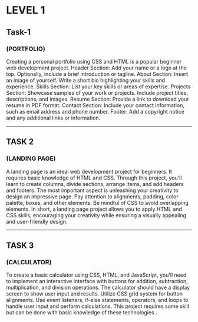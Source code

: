 # LEVEL 1


## Task-1 
### (PORTFOLIO)

Creating a personal portfolio using CSS and HTML is a popular beginner web development project.
Header Section: Add your name or a logo at the top.
Optionally, include a brief introduction or tagline.
About Section: Insert an image of yourself.
Write a short bio highlighting your skills and experience.
Skills Section: List your key skills or areas of expertise.
Projects Section: Showcase samples of your work or projects.
Include project titles, descriptions, and images.
Resume Section: Provide a link to download your resume in PDF format.
Contact Section: Include your contact information, such as email address and phone number.
Footer: Add a copyright notice and any additional links or information.

_____________________________________________________________________________________________________________________________________________________________________________________________

## TASK 2 
### (LANDING PAGE)

A landing page is an ideal web development project for beginners. It requires basic
knowledge of HTML and CSS. Through this project, you'll learn to create columns, divide
sections, arrange items, and add headers and footers. The most important aspect is
unleashing your creativity to design an impressive page. Pay attention to alignments,
padding, color palette, boxes, and other elements. Be mindful of CSS to avoid overlapping elements.
In short, a landing page project allows you to apply HTML and CSS skills,
encouraging your creativity while ensuring a visually appealing and user-friendly design.

______________________________________________________________________________________________________________________________________________________________________________________________

## TASK 3 
### (CALCULATOR)

To create a basic calculator using CSS, HTML, and JavaScript, you'll need to implement an
interactive interface with buttons for addition, subtraction, multiplication, and division
operations. The calculator should have a display screen to show user input and results. Utilize
CSS grid system for button alignments. Use event listeners, if-else statements, operators, and
loops to handle user input and perform calculations. This project requires some skill but can be
done with basic knowledge of these technologies..
